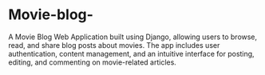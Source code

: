# Movie-blog-
A Movie Blog Web Application built using Django, allowing users to browse, read, and share blog posts about movies. The app includes user authentication, content management, and an intuitive interface for posting, editing, and commenting on movie-related articles.

